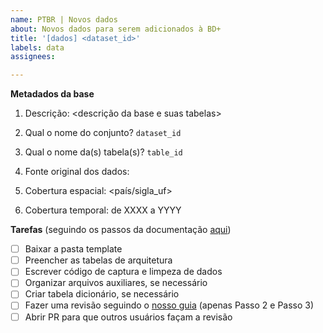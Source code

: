 ```yaml
---
name: PTBR | Novos dados
about: Novos dados para serem adicionados à BD+
title: '[dados] <dataset_id>'
labels: data
assignees: 

---
```


**Metadados da base**

1. Descrição: <descrição da base e suas tabelas>

<!-- Para (2) e (3): veja como nomeamos nossos conjuntos e tabelas aqui https://basedosdados.github.io/mais/style_data/#nomea%C3%A7%C3%A3o-de-bases-e-tabelas -->

2. Qual o nome do conjunto? `dataset_id`

3. Qual o nome da(s) tabela(s)? `table_id`

4. Fonte original dos dados: <link>

5. Cobertura espacial: <país/sigla_uf>

6. Cobertura temporal: de XXXX a YYYY

**Tarefas** (seguindo os passos da documentação [aqui](https://basedosdados.github.io/mais/colab_data/))

- [ ] Baixar a pasta template
- [ ] Preencher as tabelas de arquitetura
- [ ] Escrever código de captura e limpeza de dados
- [ ] Organizar arquivos auxiliares, se necessário
- [ ] Criar tabela dicionário, se necessário
- [ ] Fazer uma revisão seguindo o [nosso guia](https://github.com/basedosdados/.github/wiki/Dados#como-fazer-code-review) (apenas Passo 2 e Passo 3)
- [ ] Abrir PR para que outros usuários façam a revisão
